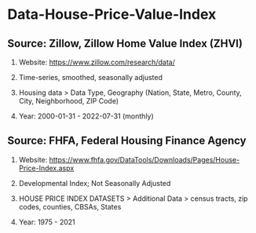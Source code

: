 # Data-House-Price-Value-Index

## Source: Zillow, Zillow Home Value Index (ZHVI)

1. Website: https://www.zillow.com/research/data/

2. Time-series, smoothed, seasonally adjusted

3. Housing data > Data Type, Geography (Nation, State, Metro, County, City, Neighborhood, ZIP Code)

4. Year: 2000-01-31 - 2022-07-31 (monthly)


## Source: FHFA, Federal Housing Finance Agency

1. Website: https://www.fhfa.gov/DataTools/Downloads/Pages/House-Price-Index.aspx

2. Developmental Index; Not Seasonally Adjusted

3. HOUSE PRICE INDEX DATASETS > Additional Data > census tracts, zip codes, counties, CBSAs, States

4. Year: 1975 - 2021


